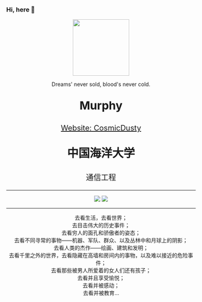 ### Hi, here 👋

<div align=center>
    <img src="https://murhyimgur.oss-cn-beijing.aliyuncs.com/website/aboutavatar.png" width="150px"/>
    </br>
	<p>Dreams' never sold, blood's never cold.</p>
    <p style="font-size:30px"><b>Murphy</b></p>
    <p style="font-size:20px"><a href="https://cosmicdusty.cc/">Website: CosmicDusty</a></p>
	<p></p>
</div>
<div align=center>
    <p style="font-size:30px"><b>中国海洋大学</b></p>
    <p style="font-size:20px">通信工程</p>
</div>

---

<div align = center>
<img src = "https://github-readme-stats.vercel.app/api?username=murphyhoucn&theme=dark">
<img src = "https://github-readme-stats.vercel.app/api/top-langs?username=murphyhoucn&show_icons=true&count_private=true&theme=gotham">
</div>


---

<div align=center>
    去看生活，去看世界；</br>
    去目击伟大的历史事件；</br>
    去看穷人的面孔和骄傲者的姿态；</br>
    去看不同寻常的事物——机器、军队、群众、以及丛林中和月球上的阴影；</br>
    去看人类的杰作——绘画、建筑和发明；</br>
    去看千里之外的世界，去看隐藏在高墙和房间内的事物，以及难以接近的危险事件；</br>
    去看那些被男人所爱着的女人们还有孩子；</br>
    去看并且享受愉悦；</br>
    去看并被感动；</br>
    去看并被教育…</br>
    <p>
</div>
